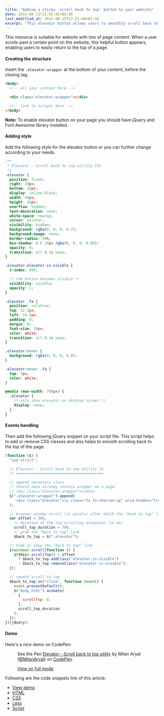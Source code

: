 ```yaml
---
title: "Adding a sticky 'scroll back to top' button to your website"
date: 2015-08-11T22:55:01+05:45
last_modified_at: 2015-08-15T17:21:49+05:45
excerpt: "This elevator button allows users to smoothly scroll back to the top of the page."
---
```


This resource is suitable for website with lots of page content. When a user scrolls past a certain point on the website, this helpful button appears, enabling users to easily return to the top of a page.

#### Creating the structure

Insert the `.elevator-wrapper` at the bottom of your content, before the closing tag.

```html
<body>
  <!-- all your content here -->

  <div class="elevator-wrapper"></div>

  <!-- link to scripts here -->
</body>
```

**Note:** To enable elevator button on your page you should have jQuery and Font Awesome library installed.

#### Adding style

Add the following style for the elevator button or you can further change according to your needs.

```css
/**
 * Elevator - Scroll back to top utility CSS
 */
.elevator {
  position: fixed;
  right: 20px;
  bottom: 20px;
  display: inline-block;
  width: 48px;
  height: 48px;
  overflow: hidden;
  text-decoration: none;
  white-space: nowrap;
  cursor: pointer;
  visibility: hidden;
  background: rgba(0, 0, 0, 0.7);
  background-image: none;
  border-radius: 50%;
  box-shadow: 0 0 10px rgba(0, 0, 0, 0.05);
  opacity: 0;
  transition: all 0.3s ease;
}

.elevator.elevator-is-visible {
  z-index: 999;

  /* the button becomes visible */
  visibility: visible;
  opacity: 1;
}

.elevator .fa {
  position: relative;
  top: 12.5px;
  left: 14.5px;
  padding: 0;
  margin: 0;
  font-size: 20px;
  color: white;
  transition: all 0.3s ease;
}

.elevator:hover {
  background: rgba(0, 0, 0, 0.8);
}

.elevator:hover .fa {
  top: 5px;
  color: white;
}

@media (max-width: 768px) {
  .elevator {
    /* only show elevator on desktop screen */
    display: none;
  }
}
```

#### Events handling

Then add the following jQuery snippet on your script file. This script helps to add or remove CSS classes and also helps to smooth scrolling back to the top of the page.

```js
(function ($) {
  "use strict";

  // Elevator - Scroll back to top utility JS
  // ========================================

  // append necessary class
  // should have already contain wrapper on a page.
  // <div class="elevator-wrapper"></div>
  $(".elevator-wrapper").append(
    '<div class="elevator"><i class="fa fa-chevron-up" aria-hidden="true"></i></div>'
  );

  // browser window scroll (in pixels) after which the "back to top" link is shown
  var offset = 300,
    // duration of the top scrolling animation (in ms)
    scroll_top_duration = 700,
    // grab the "back to top" link
    $back_to_top = $(".elevator");

  // hide or show the "back to top" link
  $(window).scroll(function () {
    $(this).scrollTop() > offset
      ? $back_to_top.addClass("elevator-is-visible")
      : $back_to_top.removeClass("elevator-is-visible");
  });

  // smooth scroll to top
  $back_to_top.on("click", function (event) {
    event.preventDefault();
    $("body,html").animate(
      {
        scrollTop: 0,
      },
      scroll_top_duration
    );
  });
})(jQuery);
```

#### Demo

Here's a nice demo on CodePen:

<figure>
  <p data-height="268" data-theme-id="0" data-slug-hash="gpEdYM" data-default-tab="result" data-user="MilanAryal" class='codepen'>See the Pen <a href='http://codepen.io/MilanAryal/pen/gpEdYM/'>Elevator - Scroll back to top utility</a> by Milan Aryal (<a href='http://codepen.io/MilanAryal' rel='me'>@MilanAryal</a>) on <a href='http://codepen.io' rel='nofollow'>CodePen</a>.</p>

  <figcaption><a href="http://codepen.io/MilanAryal/full/gpEdYM/">View on full mode</a></figcaption>
</figure>

Following are the code snippets link of this article:

- [View demo](http://codepen.io/MilanAryal/full/gpEdYM)
- [HTML](http://codepen.io/MilanAryal/pen/gpEdYM.html)
- [CSS](http://codepen.io/MilanAryal/pen/gpEdYM.css)
- [Less](http://codepen.io/MilanAryal/pen/gpEdYM.less)
- [Script](http://codepen.io/MilanAryal/pen/gpEdYM.js)

<!-- CodePen JS -->
<script async src="//assets.codepen.io/assets/embed/ei.js"></script>
